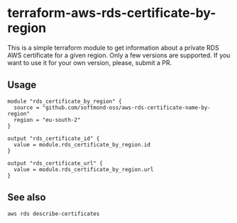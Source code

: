 # terraform-aws-rds-certificate-by-region

This is a simple terraform module to get information about a private RDS AWS certificate for a given region. Only a few versions are supported. If you want to use it for your own version, please, submit a PR.

## Usage

```hcl
module "rds_certificate_by_region" {
  source = "github.com/softmond-oss/aws-rds-certificate-name-by-region"
  region = "eu-south-2"
}

output "rds_certificate_id" {
  value = module.rds_certificate_by_region.id
}

output "rds_certificate_url" {
  value = module.rds_certificate_by_region.url
}
```

## See also

```sh
aws rds describe-certificates
```
